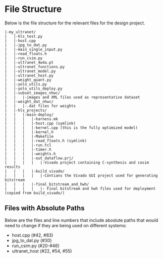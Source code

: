 # File Structure
Below is the file structure for the relevant files for the design project.
```
|-my_ultranet/
|   |-hls_test.py
|   |-host.cpp
|   |-jpg_to_dat.py
|   |-main_single_input.py
|   |-read_floats.h
|   |-run_csim.py
|   |-ultranet_4w4a.pt
|   |-ultranet_functions.py
|   |-ultranet_model.py
|   |-ultranet_host.py
|   |-weight_quant.py
|   |-yolo_utils.py
|   |-yolo_utils_deploy.py
|   |-subset_images_nhwc/
|   |   |-images and XML files used as representative dataset 
|   |-weight_dat_nhwc/
|   |   |-.dat files for weights
|   |-hls_projects/
|   |   |-main-deploy/
|   |   |   |-harness.mk
|   |   |   |-host.cpp (symlink)
|   |   |   |-kernel.cpp (this is the fully optimized model)
|   |   |   |-kernel.h
|   |   |   |-Makefile
|   |   |   |-read_floats.h (symlink)
|   |   |   |-run.tcl
|   |   |   |-timer.h
|   |   |   |-weights.h
|   |   |   |-out_dataflow.prj/
|   |   |   |   |-Vivado project containing C-synthesis and cosim results
|   |   |   |-build_vivado/
|   |   |   |   |-Contians the Vivado GUI project used for generating bitstream
|   |   |   |-final_bitstream_and_hwh/
|   |   |   |   |- Final bitstream and hwh files used for deployment (copied from build_vivado/)
```

## Files with Absolute Paths
Below are the files and line numbers that include aboslute paths that would need to change if they are being used on different systems:
- host.cpp (#42, #83)
- jpg_to_dat.py (#30)
- run_csim.py (#20-#46)
- ultranet_host (#22, #54, #55)
